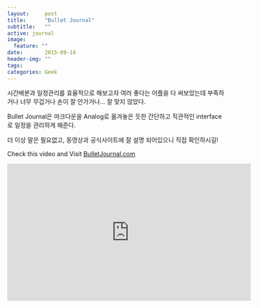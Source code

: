 ```yaml
---
layout:     post
title:      "Bullet Journal"
subtitle:   ""
active: journal
image:
  feature: ""
date:       2015-09-14 
header-img: ""
tags: 
categories: Geek
---
```


시간배분과 일정관리를 효율적으로 해보고자 여러 좋다는 어플을 다 써보았는데 부족하거나 너무 무겁거나 손이 잘 안가거나... 잘 맞지 않았다.

Bullet Journal은 마크다운을 Analog로 옮겨놓은 듯한 간단하고 직관적인 interface로 일정을 관리하게 해준다.  

더 이상 말은 필요없고, 동영상과 공식사이트에 잘 설명 되어있으니 직접 확인하시길!

Check this video and Visit [BulletJournal.com](http://bulletjournal.com)

<iframe width="560" height="315" src="https://www.youtube.com/embed/fm15cmYU0IM" frameborder="0" allowfullscreen></iframe>



